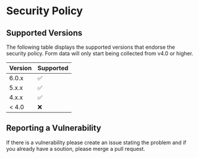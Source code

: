 # Security Policy

## Supported Versions

The following table displays the supported versions that endorse the security policy. Form data will only start being collected from v4.0 or higher. 

| Version | Supported          |
| ------- | ------------------ |
| 6.0.x   | :white_check_mark: |
| 5.x.x   | :white_check_mark: |
| 4.x.x   | :white_check_mark: |
| < 4.0   | :x:                |

## Reporting a Vulnerability

If there is a vulnerability please create an issue stating the problem and if you already have a soution, please merge a pull request.  
